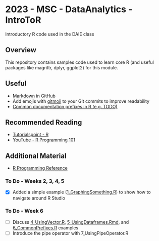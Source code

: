 # 2023 - MSC - DataAnalytics - IntroToR
Introductory R code used in the DAIE class

## Overview 
This repository contains samples code used to learn core R (and useful packages like magrittr, dplyr, ggplot2) for this module.

## Useful 
- [Markdown](https://docs.github.com/en/enterprise-cloud@latest/get-started/writing-on-github/getting-started-with-writing-and-formatting-on-github/basic-writing-and-formatting-syntax) in GitHub
- Add emojis with [gitmoji](https://gitmoji.dev/) to your Git commits to improve readability
- [Common documentation prefixes in R (e.g. TODO)](https://github.com/dokato/todor)

## Recommended Reading
- [Tutorialspoint - R](https://www.tutorialspoint.com/r/index.htm)
- [YouTube - R Programming 101](https://www.youtube.com/@RProgramming101)

## Additional Material
- [R Programming Reference](https://rpubs.com/uwaterloodatateam/r-programming-reference)


### To Do - Weeks 2, 3, ~~4~~, 5
- [x] Added a simple example ([1_GraphingSomething.R](https://github.com/nmcguinness/2023_MSC_DataAnalytics_IntroToR/blob/main/Examples/1_GraphingSomething.R)) to show how to navigate around R Studio

### To Do - Week 6
- [ ] Discuss [4_UsingVector.R](https://github.com/nmcguinness/2023_MSC_DataAnalytics_IntroToR/blob/main/Examples/4_UsingVector.R), [5_UsingDataframes.Rmd](https://github.com/nmcguinness/2023_MSC_DataAnalytics_IntroToR/blob/main/Examples/5_UsingDataframes.Rmd), and [6_CommonPrefixes.R](https://github.com/nmcguinness/2023_MSC_DataAnalytics_IntroToR/blob/main/Examples/6_CommonPrefixes.R) examples
- [ ] Introduce the pipe operator with 7_UsingPipeOperator.R
